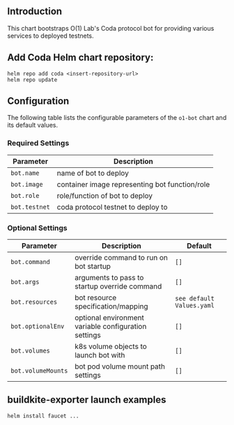 ## Introduction

This chart bootstraps O(1) Lab's Coda protocol bot for providing various services to deployed testnets.

## Add Coda Helm chart repository:

 ```console
 helm repo add coda <insert-repository-url>
 helm repo update
 ```

## Configuration

The following table lists the configurable parameters of the `o1-bot` chart and its default values.

### Required Settings

Parameter | Description
--- | ---
`bot.name` | name of bot to deploy
`bot.image` | container image representing bot function/role
`bot.role` | role/function of bot to deploy
`bot.testnet` | coda protocol testnet to deploy to

### Optional Settings

Parameter | Description | Default
--- | --- | ---
`bot.command` | override command to run on bot startup | `[]`
`bot.args` | arguments to pass to startup override command | `[]`
`bot.resources` | bot resource specification/mapping | `see default Values.yaml`
`bot.optionalEnv` | optional environment variable configuration settings | `[]`
`bot.volumes` | k8s volume objects to launch bot with | `[]`
`bot.volumeMounts` | bot pod volume mount path settings | `[]`

## buildkite-exporter launch examples

```console
helm install faucet ...
```
